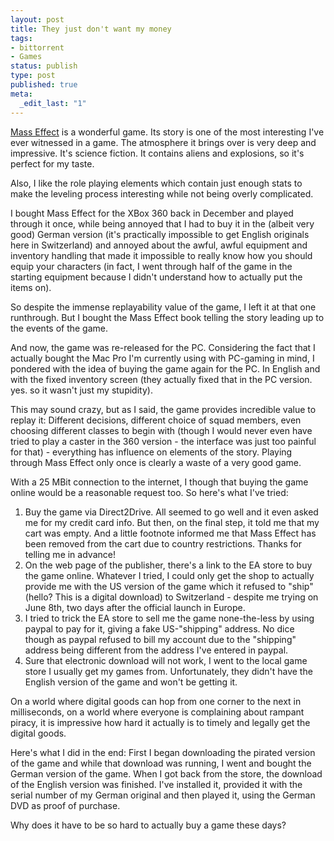```yaml
---
layout: post
title: They just don't want my money
tags:
- bittorrent
- Games
status: publish
type: post
published: true
meta:
  _edit_last: "1"
---
```

<a href="http://en.wikipedia.org/wiki/Mass_Effect">Mass Effect</a> is a wonderful game. Its story is one of the most interesting I've ever witnessed in a game. The atmosphere it brings over is very deep and impressive. It's science fiction. It contains aliens and explosions, so it's perfect for my taste.

Also, I like the role playing elements which contain just enough stats to make the leveling process interesting while not being overly complicated.

I bought Mass Effect for the XBox 360 back in December and played through it once, while being annoyed that I had to buy it in the (albeit very good) German version (it's practically impossible to get English originals here in Switzerland) and annoyed about the awful, awful equipment and inventory handling that made it impossible to really know how you should equip your characters (in fact, I went through half of the game in the starting equipment because I didn't understand how to actually put the items on).

So despite the immense replayability value of the game, I left it at that one runthrough. But I bought the Mass Effect book telling the story leading up to the events of the game.

And now, the game was re-released for the PC. Considering the fact that I actually bought the Mac Pro I'm currently using with PC-gaming in mind, I pondered with the idea of buying the game again for the PC. In English and with the fixed inventory screen (they actually fixed that in the PC version. yes. so it wasn't just my stupidity).

This may sound crazy, but as I said, the game provides incredible value to replay it: Different decisions, different choice of squad members, even choosing different classes to begin with (though I would never even have tried to play a caster in the 360 version - the interface was just too painful for that) - everything has influence on elements of the story. Playing through Mass Effect only once is clearly a waste of a very good game.

With a 25 MBit connection to the internet, I though that buying the game online would be a reasonable request too. So here's what I've tried:
<ol>
	<li>Buy the game via Direct2Drive. All seemed to go well and it even asked me for my credit card info. But then, on the final step, it told me that my cart was empty. And a little footnote informed me that Mass Effect has been removed from the cart due to country restrictions. Thanks for telling me in advance!</li>
	<li>On the web page of the publisher, there's a link to the EA store to buy the game online. Whatever I tried, I could only get the shop to actually provide me with the US version of the game which it refused to "ship" (hello? This is a digital download) to Switzerland - despite me trying on June 8th, two days after the official launch in Europe.</li>
	<li>I tried to trick the EA store to sell me the game none-the-less by using paypal to pay for it, giving a fake US-"shipping" address. No dice though as paypal refused to bill my account due to the "shipping" address being different from the address I've entered in paypal.</li>
	<li>Sure that electronic download will not work, I went to the local game store I usually get my games from. Unfortunately, they didn't have the English version of the game and won't be getting it.</li>
</ol>
On a world where digital goods can hop from one corner to the next in milliseconds, on a world where everyone is complaining about rampant piracy, it is impressive how hard it actually is to timely and legally get the digital goods.

Here's what I did in the end: First I began downloading the pirated version of the game and while that download was running, I went and bought the German version of the game. When I got back from the store, the download of the English version was finished. I've installed it, provided it with the serial number of my German original and then played it, using the German DVD as proof of purchase.

Why does it have to be so hard to actually buy a game these days?

